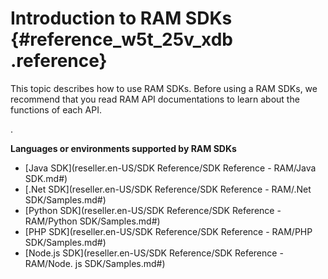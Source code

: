 # Introduction to RAM SDKs {#reference_w5t_25v_xdb .reference}

This topic describes how to use RAM SDKs. Before using a RAM SDKs, we recommend that you read RAM API documentations to learn about the functions of each API.

.

 **Languages or environments supported by RAM SDKs** 

-   [Java SDK](reseller.en-US/SDK Reference/SDK Reference - RAM/Java SDK.md#)
-   [.Net SDK](reseller.en-US/SDK Reference/SDK Reference - RAM/.Net SDK/Samples.md#)
-   [Python SDK](reseller.en-US/SDK Reference/SDK Reference - RAM/Python SDK/Samples.md#)
-   [PHP SDK](reseller.en-US/SDK Reference/SDK Reference - RAM/PHP SDK/Samples.md#)
-   [Node.js SDK](reseller.en-US/SDK Reference/SDK Reference - RAM/Node. js SDK/Samples.md#)

